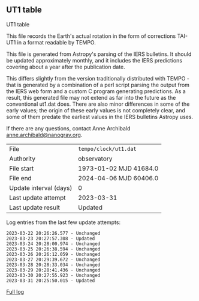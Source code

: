 
## UT1 table

UT1 table

This file records the Earth's actual rotation in the form of
corrections TAI-UT1 in a format readable by TEMPO.

This file is generated from Astropy's parsing of the IERS
bulletins. It should be updated approximately monthly, and it
includes the IERS predictions covering about a year after the
publication date.

This differs slightly from the version traditionally distributed
with TEMPO - that is generated by a combination of a perl script
parsing the output from the IERS web form and a custom C program
generating predictions. As a result, this generated file may not
extend as far into the future as the conventional ut1.dat does.
There are also minor differences in some of the early values; the
origin of these early values is not completely clear, and some of
them predate the earliest values in the IERS bulletins Astropy uses.

If there are any questions, contact Anne Archibald
<anne.archibald@nanograv.org>.

|     |     |
|:--- |:--- |
| File | `tempo/clock/ut1.dat` |
| Authority | observatory |
| File start | 1973-01-02 MJD 41684.0 |
| File end | 2024-04-06 MJD 60406.0 |
| Update interval (days) | 0 |
| Last update attempt | 2023-03-31 |
| Last update result | Updated |

Log entries from the last few update attempts:
```
2023-03-22 20:26:26.577 - Unchanged
2023-03-23 20:27:57.308 - Updated
2023-03-24 20:28:00.974 - Unchanged
2023-03-25 20:26:38.594 - Unchanged
2023-03-26 20:26:12.059 - Unchanged
2023-03-27 20:29:39.672 - Unchanged
2023-03-28 20:28:33.034 - Unchanged
2023-03-29 20:28:41.436 - Unchanged
2023-03-30 20:27:55.923 - Unchanged
2023-03-31 20:25:50.015 - Updated
```
[Full log](https://raw.githubusercontent.com/ipta/pulsar-clock-corrections/main/log/tempo/clock/ut1.dat.log)
